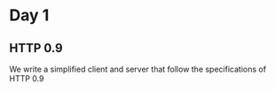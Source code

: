 # Day 1

## HTTP 0.9

We write a simplified client and server that follow the specifications of HTTP 0.9


